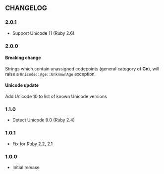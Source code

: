 ## CHANGELOG

### 2.0.1

* Support Unicode 11 (Ruby 2.6)

### 2.0.0

#### Breaking change

Strings which contain unassigned codepoints (general category of **Cn**), will raise a `Unicode::Age::UnknownAge` exception.

#### Unicode update

Add Unicode 10 to list of known Unicode versions

### 1.1.0

* Detect Unicode 9.0 (Ruby 2.4)

### 1.0.1

* Fix for Ruby 2.2, 2.1

### 1.0.0

* Initial release

